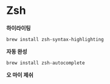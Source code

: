 # Zsh

**하이라이팅**

`brew install zsh-syntax-highlighting`

**자동 완성**

`brew install zsh-autocomplete`

**오 마이 제쉬**